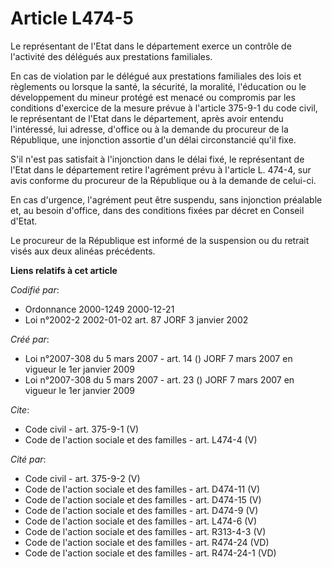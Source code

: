 # Article L474-5

Le représentant de l'Etat dans le département exerce un contrôle de l'activité des délégués aux prestations familiales. 

En cas de violation par le délégué aux prestations familiales des lois et règlements ou lorsque la santé, la sécurité, la
moralité, l'éducation ou le développement du mineur protégé est menacé ou compromis par les conditions d'exercice de la
mesure prévue à l'article 375-9-1 du code civil, le représentant de l'Etat dans le département, après avoir entendu
l'intéressé, lui adresse, d'office ou à la demande du procureur de la République, une injonction assortie d'un délai
circonstancié qu'il fixe. 

S'il n'est pas satisfait à l'injonction dans le délai fixé, le représentant de l'Etat dans le département retire l'agrément
prévu à l'article L. 474-4, sur avis conforme du procureur de la République ou à la demande de celui-ci. 

En cas d'urgence, l'agrément peut être suspendu, sans injonction préalable et, au besoin d'office, dans des conditions fixées
par décret en Conseil d'Etat. 

Le procureur de la République est informé de la suspension ou du retrait visés aux deux alinéas précédents.

**Liens relatifs à cet article**

_Codifié par_:

  - Ordonnance 2000-1249 2000-12-21
  - Loi n°2002-2 2002-01-02 art. 87 JORF 3 janvier 2002

_Créé par_:

  - Loi n°2007-308 du 5 mars 2007 - art. 14 () JORF 7 mars 2007 en vigueur le 1er janvier 2009
  - Loi n°2007-308 du 5 mars 2007 - art. 23 () JORF 7 mars 2007 en vigueur le 1er janvier 2009

_Cite_:

  - Code civil - art. 375-9-1 (V)
  - Code de l'action sociale et des familles - art. L474-4 (V)

_Cité par_:

  - Code civil - art. 375-9-2 (V)
  - Code de l'action sociale et des familles - art. D474-11 (V)
  - Code de l'action sociale et des familles - art. D474-15 (V)
  - Code de l'action sociale et des familles - art. D474-9 (V)
  - Code de l'action sociale et des familles - art. L474-6 (V)
  - Code de l'action sociale et des familles - art. R313-4-3 (V)
  - Code de l'action sociale et des familles - art. R474-24 (VD)
  - Code de l'action sociale et des familles - art. R474-24-1 (VD)
